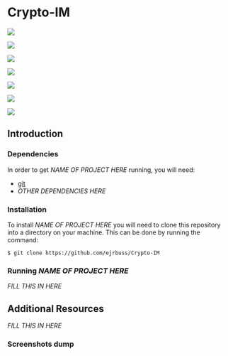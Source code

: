 # Crypto-IM

![](img/Server_Invallid_UsernamePassword.png)

![](img/Server_Screen_Authentication.png)

![](img/Client_Failed.png)

![](img/Server&Client_DontMatch_Screen.png)

![](img/Server&Client_Screen.png)

![](img/Server_FakeUser.png)

![](img/Server_Screen1.png)

## Introduction

### Dependencies

In order to get *NAME OF PROJECT HERE* running, you will need:

- [git](https://git-scm.com/)
- *OTHER DEPENDENCIES HERE*

### Installation

To install *NAME OF PROJECT HERE* you will need to clone this repository into a directory on your machine. This can be done by running the command:

```
$ git clone https://github.com/ejrbuss/Crypto-IM
```

### Running *NAME OF PROJECT HERE*

*FILL THIS IN HERE*

## Additional Resources

*FILL THIS IN  HERE*

### Screenshots dump

